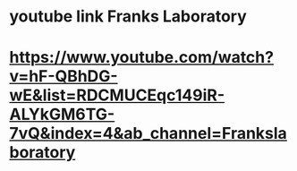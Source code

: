 # youtube link Franks Laboratory
# https://www.youtube.com/watch?v=hF-QBhDG-wE&list=RDCMUCEqc149iR-ALYkGM6TG-7vQ&index=4&ab_channel=Frankslaboratory